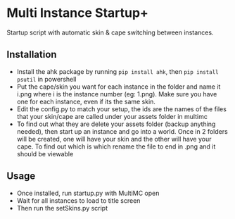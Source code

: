 # Multi Instance Startup+

Startup script with automatic skin & cape switching between instances.

## Installation

- Install the ahk package by running `pip install ahk`, then `pip install psutil` in powershell
- Put the cape/skin you want for each instance in the folder and name it i.png where i is the instance number (eg: 1.png). Make sure you have one for each instance, 
even if its the same skin.
- Edit the config.py to match your setup, the ids are the names of the files that your skin/cape are called under your assets folder in multimc
- To find out what they are delete your assets folder (backup anything needed), then start up an instance and go into a world. Once in 2 folders will be created,
one will have your skin and the other will have your cape. To find out which is which rename the file to end in .png and it should be viewable

## Usage

- Once installed, run startup.py with MultiMC open
- Wait for all instances to load to title screen
- Then run the setSkins.py script